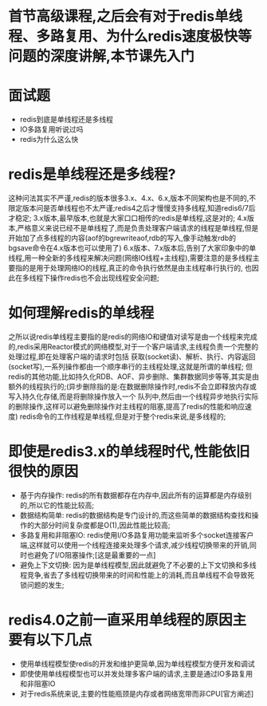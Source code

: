 # 首节高级课程,之后会有对于redis单线程、多路复用、为什么redis速度极快等问题的深度讲解,本节课先入门

# 面试题
  - redis到底是单线程还是多线程
  - IO多路复用听说过吗
  - redis为什么这么快

# redis是单线程还是多线程?
  这种问法其实不严谨,redis的版本很多3.x、4.x、6.x,版本不同架构也是不同的,不限定版本问是否单线程也不太严谨;redis4之后才慢慢支持多线程,知道redis6/7后才稳定;
  3.x版本,最早版本,也就是大家口口相传的redis是单线程,这是对的;
  4.x版本,严格意义来说已经不是单线程了,而是负责处理客户端请求的线程是单线程,但是开始加了点多线程的内容(aof的bgrewriteaof,rdb的写入,像手动触发rdb的bgsave命令在4.x版本也可以使用了)
  6.x版本、7.x版本后,告别了大家印象中的单线程,用一种全新的多线程来解决问题(网络IO线程+主线程),需要注意的是多线程主要指的是用于处理网络IO的线程,真正的命令执行依然是由主线程串行执行的,
也因此在多线程下操作redis也不会出现线程安全问题;
  
# 如何理解redis的单线程
  之所以说redis单线程主要指的是redis的网络IO和键值对读写是由一个线程来完成的,redis采用Reactor模式的网络模型,对于一个客户端请求,主线程负责一个完整的处理过程,即在处理客户端的请求时包括
获取(socket读)、解析、执行、内容返回(socket写),一系列操作都由一个顺序串行的主线程处理,这就是所谓的单线程;
  但redis的其他功能,比如持久化RDB、AOF、异步删除、集群数据同步等等,其实是由额外的线程执行的;(异步删除指的是:在数据删除操作时,redis不会立即释放内存或写入持久化存储,而是将删除操作放入一个
队列中,然后由一个线程异步地执行实际的删除操作,这样可以避免删除操作对主线程的阻塞,提高了redis的性能和响应速度)
  redis命令的工作线程是单线程,但是对于整个redis来说,是多线程的;
  
# 即使是redis3.x的单线程时代,性能依旧很快的原因
  - 基于内存操作: redis的所有数据都存在内存中,因此所有的运算都是内存级别的,所以它的性能比较高;
  - 数据结构简单: redis的数据结构是专门设计的,而这些简单的数据结构查找和操作的大部分时间复杂度都是O(1),因此性能比较高;
  - 多路复用和非阻塞IO: redis使用I/O多路复用功能来监听多个socket连接客户端,这样就可以使用一个线程连接来处理多个请求,减少线程切换带来的开销,同时也避免了I/O阻塞操作;[这是最重要的一点]
  - 避免上下文切换: 因为是单线程模型,因此就避免了不必要的上下文切换和多线程竞争,省去了多线程切换带来的时间和性能上的消耗,而且单线程不会导致死锁问题的发生;

# redis4.0之前一直采用单线程的原因主要有以下几点
  - 使用单线程模型使redis的开发和维护更简单,因为单线程模型方便开发和调试
  - 即使使用单线程模型也可以并发处理多客户端的请求,主要是通过IO多路复用和非阻塞IO
  - 对于redis系统来说,主要的性能瓶颈是内存或者网络宽带而非CPU[官方阐述]
